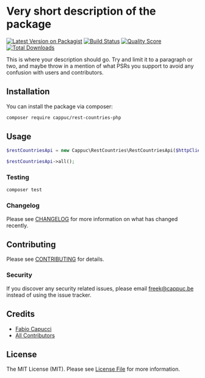 # Very short description of the package

[![Latest Version on Packagist](https://img.shields.io/packagist/v/cappuc/rest-countries-php.svg?style=flat-square)](https://packagist.org/packages/cappuc/rest-countries-php)
[![Build Status](https://img.shields.io/travis/cappuc/rest-countries-php/master.svg?style=flat-square)](https://travis-ci.org/cappuc/rest-countries-php)
[![Quality Score](https://img.shields.io/scrutinizer/g/cappuc/rest-countries-php.svg?style=flat-square)](https://scrutinizer-ci.com/g/cappuc/rest-countries-php)
[![Total Downloads](https://img.shields.io/packagist/dt/cappuc/rest-countries-php.svg?style=flat-square)](https://packagist.org/packages/cappuc/rest-countries-php)

This is where your description should go. Try and limit it to a paragraph or two, and maybe throw in a mention of what PSRs you support to avoid any confusion with users and contributors.

## Installation

You can install the package via composer:

```bash
composer require cappuc/rest-countries-php
```

## Usage

``` php
$restCountriesApi = new Cappuc\RestCountries\RestCountriesApi($httpClient, $httpMessageFactory);

$restCountriesApi->all();
```

### Testing

``` bash
composer test
```

### Changelog

Please see [CHANGELOG](CHANGELOG.md) for more information on what has changed recently.

## Contributing

Please see [CONTRIBUTING](CONTRIBUTING.md) for details.

### Security

If you discover any security related issues, please email freek@cappuc.be instead of using the issue tracker.

## Credits

- [Fabio Capucci](https://github.com/cappuc)
- [All Contributors](../../contributors)

## License

The MIT License (MIT). Please see [License File](LICENSE.md) for more information.
